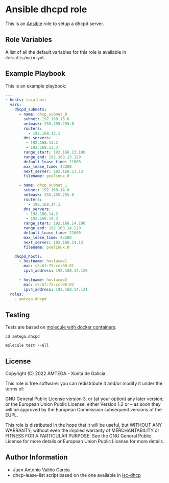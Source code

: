 # Ansible dhcpd role

This is an [Ansible](http://www.ansible.com) role to setup a dhcpd server.

## Role Variables

A list of all the default variables for this role is available in `defaults/main.yml`.

## Example Playbook

This is an example playbook:

```yaml
---
- hosts: localhost  
  vars:
    dhcpd_subnets:
      - name: dhcp_subnet_0
        subnet: 192.168.13.0
        netmask: 255.255.255.0
        routers:
          - 192.168.13.1
        dns_servers:
         - 192.168.13.2
         - 192.168.13.3
        range_start: 192.168.13.100
        range_end: 192.168.13.120
        default_lease_time: 21600
        max_lease_time: 43200
        next_server: 192.168.13.13
        filename: pxelinux.0

      - name: dhcp_subnet_1
        subnet: 192.168.14.0
        netmask: 255.255.255.0
        routers:
          - 192.168.14.1
        dns_servers:
         - 192.168.14.2
         - 192.168.14.3
        range_start: 192.168.14.100
        range_end: 192.168.14.120
        default_lease_time: 21600
        max_lease_time: 43200
        next_server: 192.168.14.13
        filename: pxelinux.0

    dhcpd_hosts:
      - hostname: hostacme1
        mac: c5:6f:75:cc:00:01
        ipv4_address: 192.168.14.120

      - hostname: hostacme2
        mac: c5:6f:75:cc:00:02
        ipv4_address: 192.168.14.121
  roles:
    - amtega.dhcpd
```

## Testing

Tests are based on [molecule with docker containers](https://molecule.readthedocs.io/en/latest/installation.html).

```shell
cd amtega.dhcpd

molecule test --all
```

## License

Copyright (C) 2022 AMTEGA - Xunta de Galicia

This role is free software: you can redistribute it and/or modify it under the terms of:

GNU General Public License version 3, or (at your option) any later version; or the European Union Public License, either Version 1.2 or – as soon they will be approved by the European Commission ­subsequent versions of the EUPL.

This role is distributed in the hope that it will be useful, but WITHOUT ANY WARRANTY; without even the implied warranty of MERCHANTABILITY or FITNESS FOR A PARTICULAR PURPOSE.  See the GNU General Public License for more details or European Union Public License for more details.

## Author Information

- Juan Antonio Valiño García.
- dhcp-lease-list script based on the one available in [isc-dhcp](https://sources.debian.org/src/isc-dhcp)
